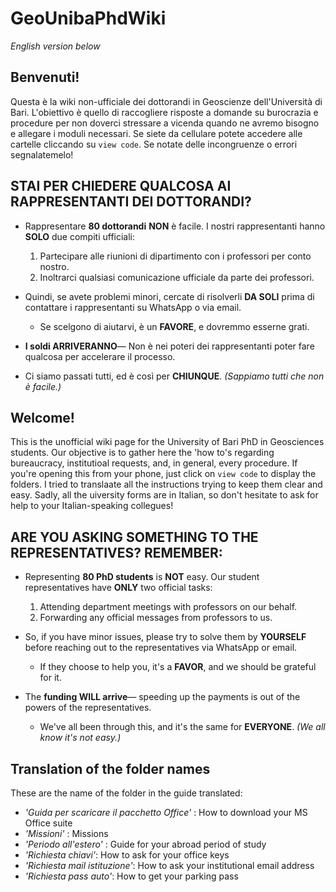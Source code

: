 # GeoUnibaPhdWiki
*English version below*

## Benvenuti!
Questa è la wiki non-ufficiale dei dottorandi in Geoscienze dell'Università di Bari. L'obiettivo è quello di raccogliere risposte a domande su burocrazia e procedure per non doverci stressare a vicenda quando ne avremo bisogno e allegare i moduli necessari. Se siete da cellulare potete accedere alle cartelle cliccando su `view code`. Se notate delle incongruenze o errori segnalatemelo!

## STAI PER CHIEDERE QUALCOSA AI RAPPRESENTANTI DEI DOTTORANDI?
- Rappresentare **80 dottorandi** **NON** è facile. I nostri rappresentanti hanno **SOLO** due compiti ufficiali:  
  1. Partecipare alle riunioni di dipartimento con i professori per conto nostro.  
  2. Inoltrarci qualsiasi comunicazione ufficiale da parte dei professori.  

- Quindi, se avete problemi minori, cercate di risolverli **DA SOLI** prima di contattare i rappresentanti su WhatsApp o via email.  
  - Se scelgono di aiutarvi, è un **FAVORE**, e dovremmo esserne grati.  

- **I soldi ARRIVERANNO**— Non è nei poteri dei rappresentanti poter fare qualcosa per accelerare il processo.  
- Ci siamo passati tutti, ed è così per **CHIUNQUE**. *(Sappiamo tutti che non è facile.)*



## Welcome!
This is the unofficial wiki page for the University of Bari PhD in Geosciences students. Our objective is to gather here the 'how to's regarding bureaucracy, institutioal requests, and, in general, every procedure. If you're opening this from your phone, just click on `view code` to display the folders. I tried to translaate all the instructions trying to keep them clear and easy. 
Sadly, all the uiversity forms are in Italian, so don't hesitate to ask for help to your Italian-speaking collegues!
## ARE YOU ASKING SOMETHING TO THE REPRESENTATIVES? REMEMBER:
- Representing **80 PhD students** is **NOT** easy. Our student representatives have **ONLY** two official tasks:  
  1. Attending department meetings with professors on our behalf.  
  2. Forwarding any official messages from professors to us.  

- So, if you have minor issues, please try to solve them by **YOURSELF** before reaching out to the representatives via WhatsApp or email.  
  - If they choose to help you, it's a **FAVOR**, and we should be grateful for it.  

- The **funding WILL arrive**— speeding up the payments is out of the powers of the representatives.  
  - We've all been through this, and it's the same for **EVERYONE**. *(We all know it's not easy.)*

## Translation of the folder names
These are the name of the folder in the guide translated:

- *'Guida per scaricare il pacchetto Office'* : How to download your MS Office suite
- *'Missioni'* : Missions
- *'Periodo all'estero'* : Guide for your abroad period of study
- *'Richiesta chiavi'*: How to ask for your office keys
- *'Richiesta mail istituzione'*: How to ask your institutional email address
- *'Richiesta pass auto'*: How to get your parking pass 


